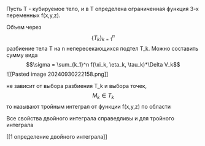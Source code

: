 Пусть Т - кубируемое тело, и в Т определена ограниченная функция 3-х переменных f(x,y,z). 

Объем через $$\{Т_k\}^n_{k=1}$$
разбиение тела Т на n непересекающихся подтел Т_k. Можно составить сумму вида $$\sigma = \sum_{k_1}^n f(\xi_k, \eta_k, \tau_k)*\Delta V_k$$ ![[Pasted image 20240930222158.png]]

не зависит от выбора разбиения T_k и выбора точек, $$M_k \in T_k$$то называют тройным интеграл от функции f(x,y,z) по области 


Все свойства двойного интеграла справедливы и для тройного интеграла 

[[1 определение двойного интеграла]]